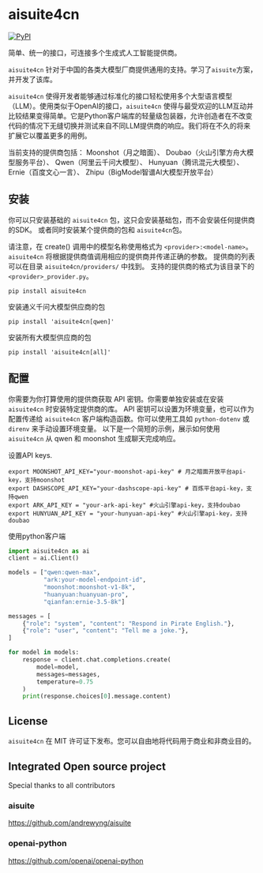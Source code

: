 # aisuite4cn

[![PyPI](https://img.shields.io/pypi/v/aisuite4cn)](https://pypi.org/project/aisuite4cn/)

简单、统一的接口，可连接多个生成式人工智能提供商。

`aisuite4cn` 针对于中国的各类大模型厂商提供通用的支持。学习了`aisuite`方案，并开发了该库。

`aisuite4cn` 使得开发者能够通过标准化的接口轻松使用多个大型语言模型（LLM）。使用类似于OpenAI的接口，`aisuite4cn` 使得与最受欢迎的LLM互动并比较结果变得简单。它是Python客户端库的轻量级包装器，允许创造者在不改变代码的情况下无缝切换并测试来自不同LLM提供商的响应。我们将在不久的将来扩展它以覆盖更多的用例。

当前支持的提供商包括：
Moonshot（月之暗面）、
Doubao（火山引擎方舟大模型服务平台）、
Qwen（阿里云千问大模型）、
Hunyuan（腾讯混元大模型）、
Ernie（百度文心一言）、
Zhipu（BigModel智谱AI大模型开放平台）


## 安装

你可以只安装基础的 `aisuite4cn` 包，这只会安装基础包，而不会安装任何提供商的SDK。
或者同时安装某个提供商的包和 `aisuite4cn`包。

请注意，在 create() 调用中的模型名称使用格式为 `<provider>:<model-name>`。 
`aisuite4cn` 将根据提供商值调用相应的提供商并传递正确的参数。 
提供商的列表可以在目录 `aisuite4cn/providers/` 中找到。
支持的提供商的格式为该目录下的 `<provider>_provider.py`。

```shell
pip install aisuite4cn
```

安装通义千问大模型供应商的包

```shell
pip install 'aisuite4cn[qwen]'
```

安装所有大模型供应商的包

```shell
pip install 'aisuite4cn[all]'
```

## 配置
你需要为你打算使用的提供商获取 API 密钥。你需要单独安装或在安装 `aisuite4cn` 时安装特定提供商的库。
API 密钥可以设置为环境变量，也可以作为配置传递给 `aisuite4cn` 客户端构造函数。你可以使用工具如 `python-dotenv` 或 `direnv` 来手动设置环境变量。
以下是一个简短的示例，展示如何使用 `aisuite4cn` 从 qwen 和 moonshot 生成聊天完成响应。

设置API keys.

```shell
export MOONSHOT_API_KEY="your-moonshot-api-key" # 月之暗面开放平台api-key，支持moonshot
export DASHSCOPE_API_KEY="your-dashscope-api-key" # 百炼平台api-key，支持qwen
export ARK_API_KEY = "your-ark-api-key" #火山引擎api-key，支持doubao
export HUNYUAN_API_KEY = "your-hunyuan-api-key" #火山引擎api-key，支持doubao
```

使用python客户端
```python
import aisuite4cn as ai
client = ai.Client()

models = ["qwen:qwen-max", 
          "ark:your-model-endpoint-id",
          "moonshot:moonshot-v1-8k",
          "huanyuan:huanyuan-pro",
          "qianfan:ernie-3.5-8k"]

messages = [
    {"role": "system", "content": "Respond in Pirate English."},
    {"role": "user", "content": "Tell me a joke."},
]

for model in models:
    response = client.chat.completions.create(
        model=model,
        messages=messages,
        temperature=0.75
    )
    print(response.choices[0].message.content)

```

## License
`aisuite4cn` 在 MIT 许可证下发布。您可以自由地将代码用于商业和非商业目的。


## Integrated Open source project
Special thanks to all contributors

### aisuite
https://github.com/andrewyng/aisuite

### openai-python
https://github.com/openai/openai-python
